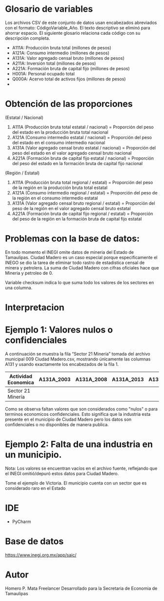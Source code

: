 # Glosario de variables

Los archivos CSV de este conjunto de datos usan encabezados abreviados con el formato: CódigoVariable_Año.
El texto descriptivo se eliminó para ahorrar espacio. El siguiente glosario relaciona cada código con su descripción completa.


* A111A: Producción bruta total (millones de pesos)
* A121A: Consumo intermedio (millones de pesos)
* A131A: Valor agregado censal bruto (millones de pesos)
* A211A: Inversión total (millones de pesos)
* A221A: Formación bruta de capital fijo (millones de pesos)
* H001A: Personal ocupado total
* Q000A: Acervo total de activos fijos (millones de pesos)
* 
# **Obtención de las proporciones** 
(Estatal / Nacional)

1. A111A (Producción bruta total estatal / nacional) = Proporción del peso del estado en la producción bruta total nacional
2. A121A (Consumo intermedio estatal / nacional) = Proporción del peso del estado en el consumo intermedio nacional
3. A131A (Valor agregado censal bruto estatal / nacional) = Proporción del peso del estado en el valor agregado censal bruto nacional
4. A221A (Formación bruta de capital fijo estatal / nacional) = Proporción del peso del estado en la formación bruta de capital fijo nacional

(Región / Estatal)

1. A111A (Producción bruta total regional / estatal) = Proporción del peso de la región en la producción bruta total estatal
2. A121A (Consumo intermedio regional / estatal) = Proporción del peso de la región en el consumo intermedio estatal
3. A131A (Valor agregado censal bruto regional / estatal) = Proporción del peso de la región en el valor agregado censal bruto estatal
4. A221A (Formación bruta de capital fijo regional / estatal) = Proporción del peso de la región en la formación bruta de capital fijo estatal


# Problemas con la base de datos:
En todo momento el INEGI omite datos de mineria del Estado de Tamaulipas.
Ciudad Madero es un caso especial porque especificamente el INEGO se dio la tarea de eliminar todo rastro de estadistica censal
de minera y petrolera. La suma de Ciudad Madero con cifras oficiales hace que Mineria y petroleo de 0. 

Variable checksum indica lo que suma todo los valores de los sectores en una columna.

# Interpretacion 

# Ejemplo 1: Valores nulos o confidenciales
A continuación se muestra la fila “Sector 21 Minería” tomada del archivo municipal 009 Ciudad Madero.csv, mostrando únicamente las columnas A131 y usando exactamente los encabezados de la fila 1.

| Actividad Economica | A131A_2003 | A131A_2008 | A131A_2013 | A131A_2018 | A131A_2023 |
|---|---|---|---|---|---|
| Sector 21 Minería |  |  |  |  |  |

Como se observa faltan valores que son considerados como "nulos" o para terminos economicos confidenciales. Esto significa que la
industria esta presente en el municipio de Ciudad Madero pero los datos son confidenciales o no disponibles de manera publica.

# Ejemplo 2: Falta de una industria en un municipio.

Nota: Los valores se encuentran vacíos en el archivo fuente, reflejando que el INEGI omitió/depuró estos datos para Ciudad Madero.

Tome el ejemplo de Victoria. El municipio cuenta con un sector que es considerado raro en el Estado 

# IDE
- PyCharm 

# Base de datos
https://www.inegi.org.mx/app/saic/
		
	
# Autor 
Homero P. Mata
Freelancer
Desarrollado para la Secretaria de Economia de Tamaulipas